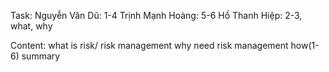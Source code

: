 Task:
Nguyễn Văn Dũ: 1-4
Trịnh Mạnh Hoàng: 5-6
Hồ Thanh Hiệp: 2-3, what, why

Content:
what is risk/ risk management
why need risk management
how(1-6)
summary
